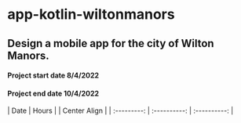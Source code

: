 # app-kotlin-wiltonmanors
## Design a mobile app for the city of Wilton Manors.



#### Project start date 8/4/2022

#### Project end date 10/4/2022 

| Date  | Hours |  | Center Align |
| :---------: | :----------: | :----------: |
